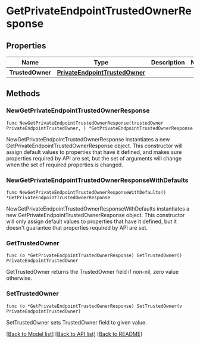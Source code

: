 # GetPrivateEndpointTrustedOwnerResponse

## Properties

Name | Type | Description | Notes
------------ | ------------- | ------------- | -------------
**TrustedOwner** | [**PrivateEndpointTrustedOwner**](PrivateEndpointTrustedOwner.md) |  | 

## Methods

### NewGetPrivateEndpointTrustedOwnerResponse

`func NewGetPrivateEndpointTrustedOwnerResponse(trustedOwner PrivateEndpointTrustedOwner, ) *GetPrivateEndpointTrustedOwnerResponse`

NewGetPrivateEndpointTrustedOwnerResponse instantiates a new GetPrivateEndpointTrustedOwnerResponse object.
This constructor will assign default values to properties that have it defined,
and makes sure properties required by API are set, but the set of arguments
will change when the set of required properties is changed.

### NewGetPrivateEndpointTrustedOwnerResponseWithDefaults

`func NewGetPrivateEndpointTrustedOwnerResponseWithDefaults() *GetPrivateEndpointTrustedOwnerResponse`

NewGetPrivateEndpointTrustedOwnerResponseWithDefaults instantiates a new GetPrivateEndpointTrustedOwnerResponse object.
This constructor will only assign default values to properties that have it defined,
but it doesn't guarantee that properties required by API are set.

### GetTrustedOwner

`func (o *GetPrivateEndpointTrustedOwnerResponse) GetTrustedOwner() PrivateEndpointTrustedOwner`

GetTrustedOwner returns the TrustedOwner field if non-nil, zero value otherwise.

### SetTrustedOwner

`func (o *GetPrivateEndpointTrustedOwnerResponse) SetTrustedOwner(v PrivateEndpointTrustedOwner)`

SetTrustedOwner sets TrustedOwner field to given value.


[[Back to Model list]](../README.md#documentation-for-models) [[Back to API list]](../README.md#documentation-for-api-endpoints) [[Back to README]](../README.md)


